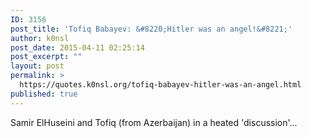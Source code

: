 ```yaml
---
ID: 3156
post_title: 'Tofiq Babayev: &#8220;Hitler was an angel!&#8221;'
author: k0nsl
post_date: 2015-04-11 02:25:14
post_excerpt: ""
layout: post
permalink: >
  https://quotes.k0nsl.org/tofiq-babayev-hitler-was-an-angel.html
published: true
---
```

Samir ElHuseini and Tofiq (from Azerbaijan) in a heated 'discussion'...
